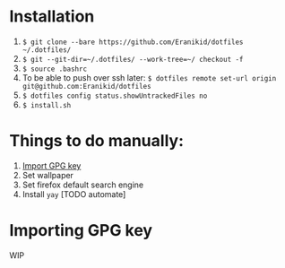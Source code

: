 # Installation

1. `$ git clone --bare https://github.com/Eranikid/dotfiles ~/.dotfiles/`
2. `$ git --git-dir=~/.dotfiles/ --work-tree=~/ checkout -f`
3. `$ source .bashrc`
4. To be able to push over ssh later: `$ dotfiles remote set-url origin git@github.com:Eranikid/dotfiles`
5. `$ dotfiles config status.showUntrackedFiles no`
6. `$ install.sh`

# Things to do manually:

1. [Import GPG key](#importing-gpg-key)
2. Set wallpaper
3. Set firefox default search engine
4. Install `yay` [TODO automate]

# Importing GPG key

WIP
